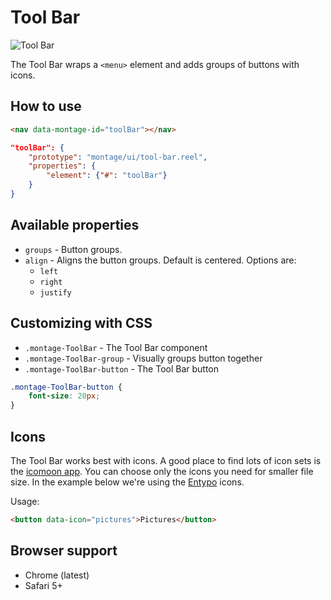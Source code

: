 # Tool Bar

![Tool Bar](https://raw.github.com/montagejs/digit/master/tool-bar.reel/screenshot.png)

The Tool Bar wraps a `<menu>` element and adds groups of buttons with icons.

## How to use

```html
<nav data-montage-id="toolBar"></nav>
```

```json
"toolBar": {
    "prototype": "montage/ui/tool-bar.reel",
    "properties": {
        "element": {"#": "toolBar"}
    }
}
```


## Available properties

* `groups` - Button groups.
* `align` - Aligns the button groups. Default is centered. Options are:
    * `left`
    * `right`
    * `justify`



## Customizing with CSS

* `.montage-ToolBar` - The Tool Bar component
* `.montage-ToolBar-group` - Visually groups button together
* `.montage-ToolBar-button` - The Tool Bar button

```css
.montage-ToolBar-button {
    font-size: 20px;
}
```




## Icons

The Tool Bar works best with icons. A good place to find lots of icon sets is the [icomoon app](http://icomoon.io/app/). You can choose only the icons you need for smaller file size. In the example below we're using the [Entypo](http://www.entypo.com) icons. 

Usage:
```html
<button data-icon="pictures">Pictures</button>
```






## Browser support

* Chrome (latest)
* Safari 5+
